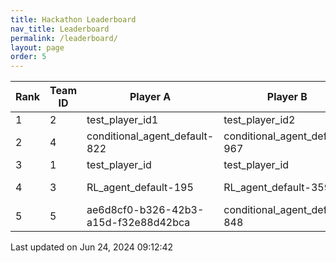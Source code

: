 ```yaml
---
title: Hackathon Leaderboard
nav_title: Leaderboard
permalink: /leaderboard/
layout: page
order: 5
---
```


|Rank            |Team ID         |Player A        |Player B        |Player C        |Total Score     |
|----------------|----------------|----------------|----------------|----------------|----------------|
|1               |2               |test_player_id1 |test_player_id2 |test_player_id3 |315.79          |
|2               |4               |conditional_agent_default-822|conditional_agent_default-967|developer       |185.25          |
|3               |1               |test_player_id  |test_player_id  |test_player_id  |105.26          |
|4               |3               |RL_agent_default-195|RL_agent_default-359|d8e58f90-89b9-4505-8bc3-f0d57506442c|95.0            |
|5               |5               |ae6d8cf0-b326-42b3-a15d-f32e88d42bca|conditional_agent_default-848|conditional_agent_default-881|95.0            |

Last updated on Jun 24, 2024 09:12:42